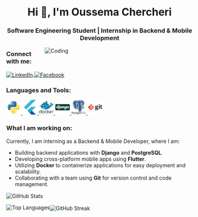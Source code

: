 <h1 align="center">Hi 👋, I'm Oussema Chercheri</h1>
<h3 align="center">Software Engineering Student | Internship in Backend & Mobile Development</h3>
<img align="right" alt="Coding" width="400" src="https://i.pinimg.com/originals/e8/f4/53/e8f453469a3ec97ecd354df465d73913.gif">

<h3 align="left">Connect with me:</h3>
<p align="left">
    <a href="https://www.linkedin.com/in/chercheri-oussema-807213218/" target="_blank">
        <img align="center" src="https://raw.githubusercontent.com/rahuldkjain/github-profile-readme-generator/master/src/images/icons/Social/linked-in-alt.svg" alt="LinkedIn" height="30" width="40" />
    </a>
    <a href="https://www.facebook.com/oussema.chercheri.9" target="_blank">
        <img align="center" src="https://raw.githubusercontent.com/rahuldkjain/github-profile-readme-generator/master/src/images/icons/Social/facebook.svg" alt="Facebook" height="30" width="40" />
    </a>
</p>

<h3 align="left">Languages and Tools:</h3>
<p align="left">
    <a href="https://www.python.org/" target="_blank" rel="noreferrer">
        <img src="https://raw.githubusercontent.com/devicons/devicon/master/icons/python/python-original.svg" alt="Python" width="40" height="40"/>
    </a>
    <a href="https://flutter.dev" target="_blank" rel="noreferrer">
        <img src="https://raw.githubusercontent.com/devicons/devicon/master/icons/flutter/flutter-original.svg" alt="Flutter" width="40" height="40"/>
    </a>
    <a href="https://www.docker.com/" target="_blank" rel="noreferrer">
        <img src="https://raw.githubusercontent.com/devicons/devicon/master/icons/docker/docker-original-wordmark.svg" alt="Docker" width="40" height="40"/>
    </a>
    <a href="https://www.djangoproject.com/" target="_blank" rel="noreferrer">
        <img src="https://raw.githubusercontent.com/devicons/devicon/master/icons/django/django-original.svg" alt="Django" width="40" height="40"/>
    </a>
    <a href="https://www.postgresql.org/" target="_blank" rel="noreferrer">
        <img src="https://raw.githubusercontent.com/devicons/devicon/master/icons/postgresql/postgresql-original-wordmark.svg" alt="PostgreSQL" width="40" height="40"/>
    </a>
    <a href="https://git-scm.com/" target="_blank" rel="noreferrer">
        <img src="https://raw.githubusercontent.com/devicons/devicon/master/icons/git/git-original-wordmark.svg" alt="Git" width="40" height="40"/>
    </a>
</p>

<h3 align="left">What I am working on:</h3>
<p align="left">
    Currently, I am interning as a Backend & Mobile Developer, where I am:
    <ul>
        <li>Building backend applications with <strong>Django</strong> and <strong>PostgreSQL</strong>.</li>
        <li>Developing cross-platform mobile apps using <strong>Flutter</strong>.</li>
        <li>Utilizing <strong>Docker</strong> to containerize applications for easy deployment and scalability.</li>
        <li>Collaborating with a team using <strong>Git</strong> for version control and code management.</li>
    </ul>
</p>

<p>
    <img align="center" src="https://github-readme-stats.vercel.app/api?username=oussemachercheri&show_icons=true&locale=en" alt="GitHub Stats" />
</p>
<p>
    <img align="left" src="https://github-readme-stats.vercel.app/api/top-langs?username=oussemachercheri&show_icons=true&locale=en&layout=compact" alt="Top Languages"/>
</p>
<p>
    <img align="center" src="https://github-readme-streak-stats.herokuapp.com/?user=oussemachercheri&" alt="GitHub Streak" />
</p>
